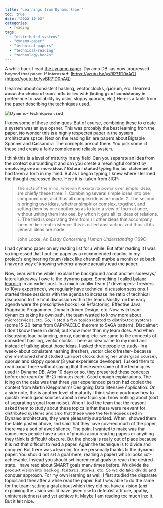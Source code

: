 ```yaml
---
title: "Learnings from Dynamo Paper"
toc: true
date: "2022-10-03"
categories: 
  - reading
tags: 
  - "distributed-systems"
  - "dynamo-paper"
  - "technical-papers"
  - "technical-reading"
  - "technology-books"
---
```


A while back I read [the dynamo paper](https://github.com/papers-we-love/papers-we-love/blob/master/datastores/dynamo-amazons-highly-available-key-value-store.pdf). Dynamo DB has now progressed beyond that paper. If interested: [https://youtu.be/yvBR71D0nAQ](https://youtu.be/yvBR71D0nAQ)

I learned about consistent hashing, vector clocks, quorum, etc. I learned about the choice of trade-offs to live with (letting go of consistency in preference to availability by using sloppy quorum, etc.) Here is a table from the paper describing the techniques used.

![Dynamo- techniques used](/images/dynamo_techniques.png "Dynamo- techniques used and their advantages")

I knew some of these techniques. But of course, combining these to create a system was an eye opener. This was probably the best learning from the paper. No wonder this is a highly respected paper in the system architecture space. Next on the reading list are papers about Bigtable, Spanner and Cassandra. The concepts are out there. You pick some of these and create a fairly complex and reliable system.

I think this is a level of maturity in any field. Can you separate an idea from the context surrounding it and can you create a meaningful context by employing one or more ideas? Before I started typing the last statement it had taken a form in my mind. But as I began typing, I knew where I learned the thought expressed there. Here it is- taken from SICP:

> The acts of the mind, wherein it exerts its power over simple ideas, are chiefly these three: 1. Combining several simple ideas into one compound one, and thus all complex ideas are made. 2. The second is bringing two ideas, whether simple or complex, together, and setting them by one another so as to take a view of them at once, without uniting them into one, by which it gets all its ideas of relations. 3. The third is separating them from all other ideas that accompany them in their real existence: this is called abstraction, and thus all its general ideas are made.
> 
> John Locke, _An Essay Concerning Human Understanding_ (1690)

I had dynamo paper on my reading list for a while. But after reading it I was so impressed that I put the paper as a recommended reading in my project's engineering forum (slack like channel) maybe a month or so back. I have no way of knowing whether anyone actually read the paper.

Now, bear with me while I explain the background about another sideways/ lateral takeaway I owe to the dynamo paper. Something I called [bylane learning](https://atul-atul.github.io/bylane-learning/) in an earlier post. In a much smaller team (7 developers- freshers to 10yrs experience), we regularly have technical discussion sessions. I started these sessions with the agenda to increase the ratio of technical discussion to the total discussion within the team. Mostly, on the early agenda were the prescriptive books like Refactoring, Effective Java, Pragmatic Programmer, Domain Driven Design, etc. Now, with team dynamics taking its own path, the team wanted to know more about microservices, etc. So, I listed a few topics related to distributed systems (some 15-20 items from CAP/PACELC theorem to SAGA pattern). Disclaimer: I don't know these in detail; but know more than my team does. And when discussing load balancing, proxy, caching, etc. we came to the concepts of consistent hashing, vector clocks. There an idea came to my mind and instead of talking about those ideas, I asked three people to study- in a week- about consistent hashing (fresher), vector clock(fresher- because she mentioned she'd studied Lamport clocks during her undergrad course), quorum and sloppy quorum(3 year experience developer). I asked them to read about these without saying that these were some of the techniques used in Dynamo DB. After 10 days or so, they presented these concepts before the team for 15-20 minutes each. Good enough explanations. The icing on the cake was that three year experienced person had copied the content from Martin Kleppmann's Designing Data Intensive Application. On a side note, this is another level of maturity I think where you know how to quickly reach good sources about a new topic you know nothing about (sort of separating signal from noise). When I told the team that the reason I asked them to study about these topics is that these were relevant for distributed systems and also that these were the techniques used in Dynamo architecture, they were pleasantly surprised. When I showed them the table pasted above, and said that they have covered much of the paper, there was a sort of awed silence. The point I wanted to make was that sometimes people have a sort of phobia about reading papers or anything they think is difficult/ obscure. But the phobia is really out of place because it is not that difficult to read a paper. Again the technique is to divide and conquer. But there was a learning for me personally thanks to the dynamo paper. You should not set a goal (here, reading a paper) which looks not-achievable. Instead you should set incremental goals to reach the desired state. I have read about SMART goals many times before. We divide the product vision into backlog, features, stories, etc. So we do take divide and conquer approach. For my own learning as well, I first studied the disparate topics and then after a while read the paper. But I was able to do the same for the team: setting a goal about which they did not have a vision (and explaining the vision would have given rise to defeatist attitude, apathy, uninterestedness) and yet achieve it. Maybe I am reading too much into it. But it felt nice.
